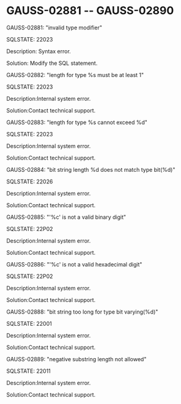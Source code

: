 # GAUSS-02881 -- GAUSS-02890<a name="EN-US_TOPIC_0302073144"></a>

GAUSS-02881: "invalid type modifier"

SQLSTATE: 22023

Description: Syntax error.

Solution: Modify the SQL statement.

GAUSS-02882: "length for type %s must be at least 1"

SQLSTATE: 22023

Description:Internal system error.

Solution:Contact technical support.

GAUSS-02883: "length for type %s cannot exceed %d"

SQLSTATE: 22023

Description:Internal system error.

Solution:Contact technical support.

GAUSS-02884: "bit string length %d does not match type bit\(%d\)"

SQLSTATE: 22026

Description:Internal system error.

Solution:Contact technical support.

GAUSS-02885: "'%c' is not a valid binary digit"

SQLSTATE: 22P02

Description:Internal system error.

Solution:Contact technical support.

GAUSS-02886: "'%c' is not a valid hexadecimal digit"

SQLSTATE: 22P02

Description:Internal system error.

Solution:Contact technical support.

GAUSS-02888: "bit string too long for type bit varying\(%d\)"

SQLSTATE: 22001

Description:Internal system error.

Solution:Contact technical support.

GAUSS-02889: "negative substring length not allowed"

SQLSTATE: 22011

Description:Internal system error.

Solution:Contact technical support.


